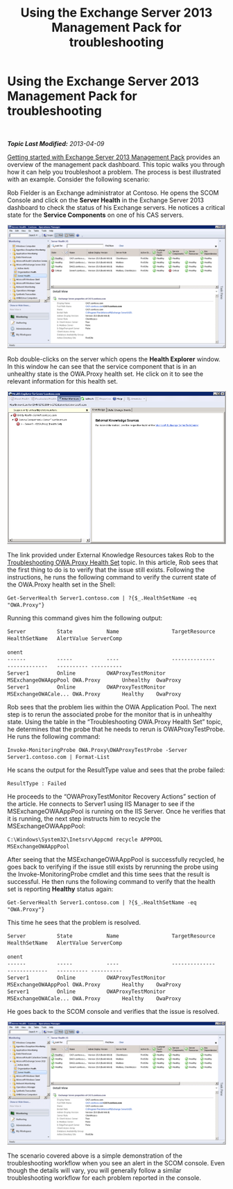 ﻿---
title: Using the Exchange Server 2013 Management Pack for troubleshooting
TOCTitle: Using the Exchange Server 2013 Management Pack for troubleshooting
ms:assetid: c9672dad-1e67-4f07-bad9-539a67f2ac70
ms:mtpsurl: https://technet.microsoft.com/en-us/library/Dn195913(v=EXCHG.150)
ms:contentKeyID: 53181780
ms.date: 05/14/2016
mtps_version: v=EXCHG.150
---

<div data-xmlns="http://www.w3.org/1999/xhtml">

<div class="topic" data-xmlns="http://www.w3.org/1999/xhtml" data-msxsl="urn:schemas-microsoft-com:xslt" data-cs="http://msdn.microsoft.com/en-us/">

<div data-asp="http://msdn2.microsoft.com/asp">

# Using the Exchange Server 2013 Management Pack for troubleshooting

</div>

<div id="mainSection">

<div id="mainBody">

<span> </span>

_**Topic Last Modified:** 2013-04-09_

[Getting started with Exchange Server 2013 Management Pack](getting-started-with-exchange-server-2013-management-pack.md) provides an overview of the management pack dashboard. This topic walks you through how it can help you troubleshoot a problem. The process is best illustrated with an example. Consider the following scenario:

Rob Fielder is an Exchange administrator at Contoso. He opens the SCOM Console and click on the **Server Health** in the Exchange Server 2013 dashboard to check the status of his Exchange servers. He notices a critical state for the **Service Components** on one of his CAS servers.

![Failed CAS server](images/Dn195913.32a265d9-68e0-4d8c-9f83-1d10cdda1f84(EXCHG.150).png "Failed CAS server")

Rob double-clicks on the server which opens the **Health Explorer** window. In this window he can see that the service component that is in an unhealthy state is the OWA.Proxy health set. He click on it to see the relevant information for this health set.

![Failed CAS server healthset details](images/Dn195913.8e4d05a6-9128-40d8-b262-e60e9affc973(EXCHG.150).png "Failed CAS server healthset details")

The link provided under External Knowledge Resources takes Rob to the [Troubleshooting OWA.Proxy Health Set](https://technet.microsoft.com/en-us/library/jj737712\(v=exchg.150\)) topic. In this article, Rob sees that the first thing to do is to verify that the issue still exists. Following the instructions, he runs the following command to verify the current state of the OWA.Proxy health set in the Shell:

    Get-ServerHealth Server1.contoso.com | ?{$_.HealthSetName -eq "OWA.Proxy"}

Running this command gives him the following output:

    Server          State           Name                 TargetResource       HealthSetName   AlertValue ServerComp
                                                                                                         onent
    ------          -----           ----                 --------------       -------------   ---------- ----------
    Server1         Online          OWAProxyTestMonitor  MSExchangeOWAAppPool OWA.Proxy       Unhealthy  OwaProxy
    Server1         Online          OWAProxyTestMonitor  MSExchangeOWACale... OWA.Proxy       Healthy    OwaProxy

Rob sees that the problem lies within the OWA Application Pool. The next step is to rerun the associated probe for the monitor that is in unhealthy state. Using the table in the “Troubleshooting OWA.Proxy Health Set” topic, he determines that the probe that he needs to rerun is OWAProxyTestProbe. He runs the following command:

    Invoke-MonitoringProbe OWA.Proxy\OWAProxyTestProbe -Server Server1.contoso.com | Format-List

He scans the output for the ResultType value and sees that the probe failed:

    ResultType : Failed

He proceeds to the “OWAProxyTestMonitor Recovery Actions” section of the article. He connects to Server1 using IIS Manager to see if the MSExchangeOWAAppPool is running on the IIS Server. Once he verifies that it is running, the next step instructs him to recycle the MSExchangeOWAAppPool:

    C:\Windows\System32\Inetsrv\Appcmd recycle APPPOOL MSExchangeOWAAppPool

After seeing that the MSExchangeOWAAppPool is successfully recycled, he goes back to verifying if the issue still exists by rerunning the probe using the Invoke-MonitoringProbe cmdlet and this time sees that the result is successful. He then runs the following command to verify that the health set is reporting **Healthy** status again:

    Get-ServerHealth Server1.contoso.com | ?{$_.HealthSetName -eq "OWA.Proxy"}

This time he sees that the problem is resolved.

    Server          State           Name                 TargetResource       HealthSetName   AlertValue ServerComp
                                                                                                         onent
    ------          -----           ----                 --------------       -------------   ---------- ----------
    Server1         Online          OWAProxyTestMonitor  MSExchangeOWAAppPool OWA.Proxy       Healthy    OwaProxy
    Server1         Online          OWAProxyTestMonitor  MSExchangeOWACale... OWA.Proxy       Healthy    OwaProxy

He goes back to the SCOM console and verifies that the issue is resolved.

![Server Health](images/Dn195908.c863be83-fc4b-4daf-a18b-27b1aae15b1d(EXCHG.150).png "Server Health")

The scenario covered above is a simple demonstration of the troubleshooting workflow when you see an alert in the SCOM console. Even though the details will vary, you will generally follow a similar troubleshooting workflow for each problem reported in the console.

</div>

<span> </span>

</div>

</div>

</div>

